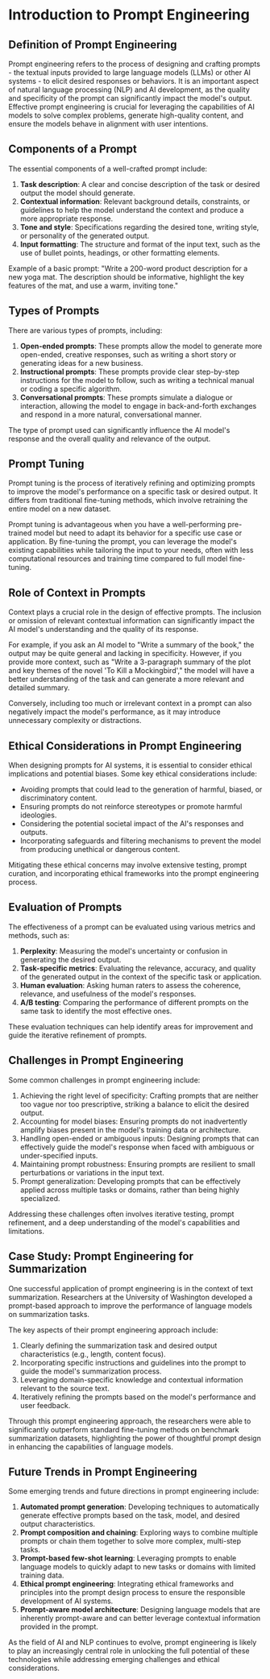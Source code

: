# Introduction to Prompt Engineering

## Definition of Prompt Engineering
Prompt engineering refers to the process of designing and crafting prompts - the textual inputs provided to large language models (LLMs) or other AI systems - to elicit desired responses or behaviors. It is an important aspect of natural language processing (NLP) and AI development, as the quality and specificity of the prompt can significantly impact the model's output. Effective prompt engineering is crucial for leveraging the capabilities of AI models to solve complex problems, generate high-quality content, and ensure the models behave in alignment with user intentions.

## Components of a Prompt
The essential components of a well-crafted prompt include:
1. **Task description**: A clear and concise description of the task or desired output the model should generate.
2. **Contextual information**: Relevant background details, constraints, or guidelines to help the model understand the context and produce a more appropriate response.
3. **Tone and style**: Specifications regarding the desired tone, writing style, or personality of the generated output.
4. **Input formatting**: The structure and format of the input text, such as the use of bullet points, headings, or other formatting elements.

Example of a basic prompt:
"Write a 200-word product description for a new yoga mat. The description should be informative, highlight the key features of the mat, and use a warm, inviting tone."

## Types of Prompts
There are various types of prompts, including:
1. **Open-ended prompts**: These prompts allow the model to generate more open-ended, creative responses, such as writing a short story or generating ideas for a new business.
2. **Instructional prompts**: These prompts provide clear step-by-step instructions for the model to follow, such as writing a technical manual or coding a specific algorithm.
3. **Conversational prompts**: These prompts simulate a dialogue or interaction, allowing the model to engage in back-and-forth exchanges and respond in a more natural, conversational manner.

The type of prompt used can significantly influence the AI model's response and the overall quality and relevance of the output.

## Prompt Tuning
Prompt tuning is the process of iteratively refining and optimizing prompts to improve the model's performance on a specific task or desired output. It differs from traditional fine-tuning methods, which involve retraining the entire model on a new dataset.

Prompt tuning is advantageous when you have a well-performing pre-trained model but need to adapt its behavior for a specific use case or application. By fine-tuning the prompt, you can leverage the model's existing capabilities while tailoring the input to your needs, often with less computational resources and training time compared to full model fine-tuning.

## Role of Context in Prompts
Context plays a crucial role in the design of effective prompts. The inclusion or omission of relevant contextual information can significantly impact the AI model's understanding and the quality of its response.

For example, if you ask an AI model to "Write a summary of the book," the output may be quite general and lacking in specificity. However, if you provide more context, such as "Write a 3-paragraph summary of the plot and key themes of the novel 'To Kill a Mockingbird'," the model will have a better understanding of the task and can generate a more relevant and detailed summary.

Conversely, including too much or irrelevant context in a prompt can also negatively impact the model's performance, as it may introduce unnecessary complexity or distractions.

## Ethical Considerations in Prompt Engineering
When designing prompts for AI systems, it is essential to consider ethical implications and potential biases. Some key ethical considerations include:
- Avoiding prompts that could lead to the generation of harmful, biased, or discriminatory content.
- Ensuring prompts do not reinforce stereotypes or promote harmful ideologies.
- Considering the potential societal impact of the AI's responses and outputs.
- Incorporating safeguards and filtering mechanisms to prevent the model from producing unethical or dangerous content.

Mitigating these ethical concerns may involve extensive testing, prompt curation, and incorporating ethical frameworks into the prompt engineering process.

## Evaluation of Prompts
The effectiveness of a prompt can be evaluated using various metrics and methods, such as:
1. **Perplexity**: Measuring the model's uncertainty or confusion in generating the desired output.
2. **Task-specific metrics**: Evaluating the relevance, accuracy, and quality of the generated output in the context of the specific task or application.
3. **Human evaluation**: Asking human raters to assess the coherence, relevance, and usefulness of the model's responses.
4. **A/B testing**: Comparing the performance of different prompts on the same task to identify the most effective ones.

These evaluation techniques can help identify areas for improvement and guide the iterative refinement of prompts.

## Challenges in Prompt Engineering
Some common challenges in prompt engineering include:
1. Achieving the right level of specificity: Crafting prompts that are neither too vague nor too prescriptive, striking a balance to elicit the desired output.
2. Accounting for model biases: Ensuring prompts do not inadvertently amplify biases present in the model's training data or architecture.
3. Handling open-ended or ambiguous inputs: Designing prompts that can effectively guide the model's response when faced with ambiguous or under-specified inputs.
4. Maintaining prompt robustness: Ensuring prompts are resilient to small perturbations or variations in the input text.
5. Prompt generalization: Developing prompts that can be effectively applied across multiple tasks or domains, rather than being highly specialized.

Addressing these challenges often involves iterative testing, prompt refinement, and a deep understanding of the model's capabilities and limitations.

## Case Study: Prompt Engineering for Summarization
One successful application of prompt engineering is in the context of text summarization. Researchers at the University of Washington developed a prompt-based approach to improve the performance of language models on summarization tasks.

The key aspects of their prompt engineering approach include:
1. Clearly defining the summarization task and desired output characteristics (e.g., length, content focus).
2. Incorporating specific instructions and guidelines into the prompt to guide the model's summarization process.
3. Leveraging domain-specific knowledge and contextual information relevant to the source text.
4. Iteratively refining the prompts based on the model's performance and user feedback.

Through this prompt engineering approach, the researchers were able to significantly outperform standard fine-tuning methods on benchmark summarization datasets, highlighting the power of thoughtful prompt design in enhancing the capabilities of language models.

## Future Trends in Prompt Engineering
Some emerging trends and future directions in prompt engineering include:
1. **Automated prompt generation**: Developing techniques to automatically generate effective prompts based on the task, model, and desired output characteristics.
2. **Prompt composition and chaining**: Exploring ways to combine multiple prompts or chain them together to solve more complex, multi-step tasks.
3. **Prompt-based few-shot learning**: Leveraging prompts to enable language models to quickly adapt to new tasks or domains with limited training data.
4. **Ethical prompt engineering**: Integrating ethical frameworks and principles into the prompt design process to ensure the responsible development of AI systems.
5. **Prompt-aware model architecture**: Designing language models that are inherently prompt-aware and can better leverage contextual information provided in the prompt.

As the field of AI and NLP continues to evolve, prompt engineering is likely to play an increasingly central role in unlocking the full potential of these technologies while addressing emerging challenges and ethical considerations.
